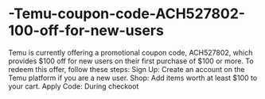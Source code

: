 # -Temu-coupon-code-ACH527802-100-off-for-new-users
Temu is currently offering a promotional coupon code, ACH527802, which provides $100 off for new users on their first purchase of $100 or more. To redeem this offer, follow these steps: Sign Up: Create an account on the Temu platform if you are a new user. Shop: Add items worth at least $100 to your cart. Apply Code: During checkoot
